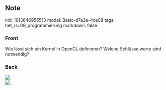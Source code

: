 ## Note
nid: 1613846955513
model: Basic-d7a3e-4ce08
tags: het_rs::09_programmierung
markdown: false

### Front
Wie lässt sich ein Kernel in OpenCL definieren? Welche Schlüsselworte sind notwendig?

### Back
<div><img src=
"paste-73ef7a446dae4c854955850a98a61eb4c2d88a76.jpg"></div>
<div><img src="42451209.png"></div>
